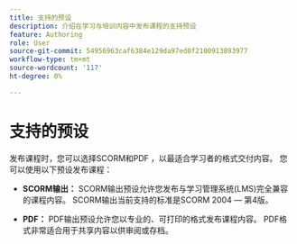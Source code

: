 ```yaml
---
title: 支持的预设
description: 介绍在学习与培训内容中发布课程的支持预设
feature: Authoring
role: User
source-git-commit: 54956963caf6384e129da97ed0f2100913893977
workflow-type: tm+mt
source-wordcount: '117'
ht-degree: 0%

---
```


# 支持的预设

发布课程时，您可以选择SCORM和PDF ，以最适合学习者的格式交付内容。 您可以使用以下预设发布课程：

- **SCORM输出：** SCORM输出预设允许您发布与学习管理系统(LMS)完全兼容的课程内容。 SCORM输出当前支持的标准是SCORM 2004 — 第4版。

- **PDF：** PDF输出预设允许您以专业的、可打印的格式发布课程内容。 PDF格式非常适合用于共享内容以供审阅或存档。




